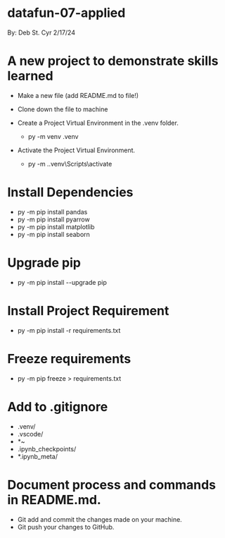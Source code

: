 # datafun-07-applied
By: Deb St. Cyr
2/17/24
# A new project to demonstrate skills learned
- Make a new file (add README.md to file!)
- Clone down the file to machine

- Create a Project Virtual Environment in the .venv folder.
    - py -m venv .venv
        
- Activate the Project Virtual Environment.
    - py -m .\.venv\Scripts\activate

 # Install Dependencies
 -  py -m pip install pandas
  - py -m pip install pyarrow
  - py -m pip install matplotlib
  - py -m pip install seaborn

# Upgrade pip
  - py -m pip install --upgrade pip

# Install Project Requirement
  - py -m pip install -r requirements.txt

# Freeze requirements
  - py -m pip freeze > requirements.txt

# Add to .gitignore
  - .venv/
  - .vscode/
  - *~
  - .ipynb_checkpoints/
  - *.ipynb_meta/


# Document process and commands in README.md.
  - Git add and commit the changes made on your machine.
  - Git push your changes to GitHub.

